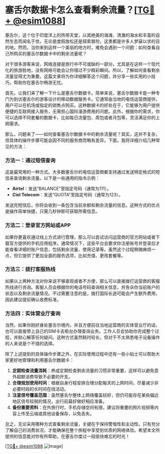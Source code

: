 # 塞舌尔数据卡怎么查看剩余流量？[[TG💪+ @esim1088](https://t.me/s/esim1088)]

塞舌尔，这个位于印度洋上的热带天堂，以其绝美的海滩、清澈的海水和丰富的自然生态而闻名于世。无论是度假放松还是探索冒险，这里都是许多人梦寐以求的目的地。然而，当你来到这样一个美丽的地方时，难免会遇到一个问题：如何查看自己所购买的塞舌尔数据卡中的剩余流量呢？

对于很多游客来说，网络连接是旅行中不可或缺的一部分。尤其是在这样一个现代化的旅游胜地，没有网络可能会让你错过不少精彩瞬间。所以，了解如何查看剩余流量显得尤为重要。这篇文章将为你详细解答这个问题，并分享一些实用的小技巧，帮助你在塞舌尔畅游无忧。

首先，让我们来了解一下什么是塞舌尔数据卡。简单来说，塞舌尔数据卡是一种专门为到访塞舌尔的游客设计的移动数据服务卡。它通常由当地的电信运营商提供，用户可以在机场或指定的销售点购买。这种数据卡的好处在于，它能够为用户提供便捷的互联网接入服务，无需担心国际漫游费用的问题。此外，根据你的需求，你可以选择不同套餐的数据卡，比如每日流量包、周包或者月包等，灵活满足你的上网需求。

那么，问题来了——如何查看塞舌尔数据卡中的剩余流量呢？其实，这并不复杂，但具体的操作步骤可能会因不同的服务商而略有差异。下面，我将详细介绍几种常见的方法：

### 方法一：通过短信查询

这是最常用的一种方式。大多数塞舌尔的电信运营商都支持通过发送特定格式的短信来查询剩余流量。以下是一些通用的指令示例：

- **Airtel**：发送“BALANCE”至指定号码（通常为111）。
- **Ciel Telecom**：发送“QUOTA”至指定号码（通常为123）。

发送完短信后，你将会收到一条包含当前余额和剩余流量的信息。这种方式的优点是操作简单快捷，只需几秒钟即可获取所需信息。

### 方法二：登录官方网站或APP

如果你更喜欢通过线上方式进行管理，那么可以尝试访问运营商的官方网站或者下载官方提供的手机应用程序。通常情况下，这些平台会要求你注册账号并登录后才能查看详细的账户信息，包括剩余流量、使用记录等。虽然这个过程稍微麻烦一点，但它提供了更加全面的服务选项，比如充值、更改套餐等。

### 方法三：拨打客服热线

如果以上两种方法对你来说不够直观或者不方便，那么可以直接拨打运营商的客服热线进行咨询。客服人员会根据你的电话号码查询相关信息，并告诉你当前账户的状态以及剩余流量情况。不过需要注意的是，拨打国际长途可能会产生额外费用，因此建议提前确认收费标准。

### 方法四：实体营业厅查询

当然，如果你刚好身处塞舌尔境内，并且方便前往当地运营商的实体营业厅的话，也可以直接带上自己的SIM卡去柜台办理查询业务。工作人员会协助你完成整个过程，并耐心解答任何疑问。这种方式虽然耗时较长，但对于不太熟悉电子设备操作的人来说是个不错的选择。

除了上述提到的具体操作步骤之外，在实际使用过程中还有一些小贴士可以帮助大家更好地管理和利用塞舌尔数据卡：

1. **定期检查流量消耗**：养成定期检查剩余流量的习惯非常重要，这样可以避免意外超额消费导致不必要的开支。
2. **合理规划使用时间**：根据自身行程安排合理分配每天的上网时间，尽量减少非必要时段的长时间在线活动。
3. **注意信号覆盖范围**：虽然塞舌尔整体上网络覆盖较好，但仍可能存在某些偏远地区信号较弱的情况，出行前最好做好相应准备。
4. **备份重要资料**：在外旅行时，手机存储空间有限，建议将重要的照片视频等内容上传至云端或其他设备保存，以免丢失。

总之，无论采用哪种方式查看剩余流量，关键在于保持警惕性和主动性。只有充分了解自己的消费状况，才能确保在整个旅程中享受到优质的网络体验。希望本文所提供的信息能对你有所帮助，在塞舌尔度过一段愉快难忘的时光！

[[TG💪+ @esim1088](https://t.me/s/esim1088) ![Image](https://i.postimg.cc/4NQfJmqS/Snipaste-2025-05-13-00-14-12.png)]